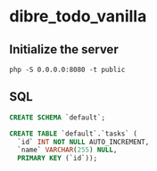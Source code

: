 # dibre_todo_vanilla

## Initialize the server

```php -S 0.0.0.0:8080 -t public```

## SQL

```SQL
CREATE SCHEMA `default`;
```
``` SQL
CREATE TABLE `default`.`tasks` (
  `id` INT NOT NULL AUTO_INCREMENT,
  `name` VARCHAR(255) NULL,
  PRIMARY KEY (`id`));
```
